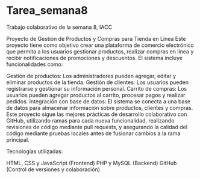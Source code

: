 # Tarea_semana8
Trabajo colaborativo de la semana 8, IACC

Proyecto de Gestión de Productos y Compras para Tienda en Línea
Este proyecto tiene como objetivo crear una plataforma de comercio electrónico que permita a los usuarios gestionar productos, realizar compras en línea y recibir notificaciones de promociones y descuentos. El sistema incluye funcionalidades como:

Gestión de productos: Los administradores pueden agregar, editar y eliminar productos de la tienda.
Gestión de clientes: Los usuarios pueden registrarse y gestionar su información personal.
Carrito de compras: Los usuarios pueden agregar productos al carrito, procesar pagos y realizar pedidos.
Integración con base de datos: El sistema se conecta a una base de datos para almacenar información sobre productos, clientes y compras.
Este proyecto sigue las mejores prácticas de desarrollo colaborativo con GitHub, utilizando ramas para cada nueva funcionalidad, realizando revisiones de código mediante pull requests, y asegurando la calidad del código mediante pruebas locales antes de fusionar cambios a la rama principal.

Tecnologías utilizadas:

HTML, CSS y JavaScript (Frontend)
PHP y MySQL (Backend)
GitHub (Control de versiones y colaboración)

